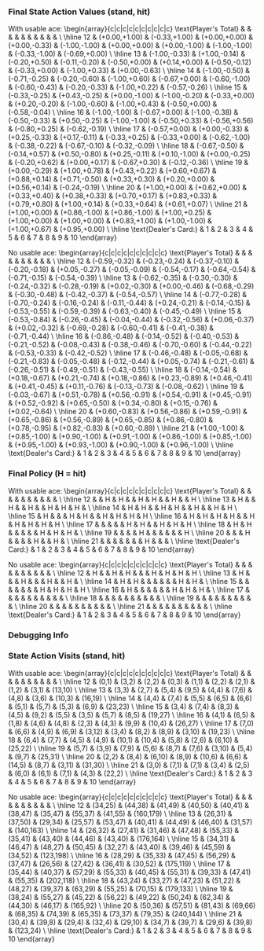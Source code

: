 
### Final State Action Values (stand, hit)

With usable ace:
\begin{array}{c|c|c|c|c|c|c|c|c|c}
\text{Player's Total} & & & & & & & & & &  \\
\hline
12 & (+0.00,+1.00) & (-0.33,+1.00) & (+0.00,+0.00) & (+0.00,-0.33) & (-1.00,-1.00) & (+0.00,+0.00) & (+0.00,-1.00) & (-1.00,-1.00) & (-0.33,-1.00) & (-0.69,+0.00) \\
\hline
13 & (-1.00,-0.33) & (+1.00,-0.14) & (-0.20,+0.50) & (-0.11,-0.20) & (-0.50,+0.00) & (+0.14,+0.00) & (-0.50,-0.12) & (-0.33,+0.00) & (-1.00,+0.33) & (+0.00,-0.63) \\
\hline
14 & (-1.00,-0.50) & (-0.71,-0.25) & (-0.20,-0.60) & (-1.00,+0.60) & (-0.67,+0.00) & (-0.60,-1.00) & (-0.60,-0.43) & (-0.20,-0.33) & (-1.00,+0.22) & (-0.57,-0.26) \\
\hline
15 & (-0.33,-0.25) & (+0.43,-0.25) & (+0.00,-1.00) & (-1.00,-0.20) & (-0.33,+0.00) & (+0.20,-0.20) & (-1.00,-0.60) & (-1.00,+0.43) & (-0.50,+0.00) & (-0.58,-0.04) \\
\hline
16 & (-1.00,-1.00) & (-0.67,+0.00) & (-1.00,-0.38) & (-0.50,-0.33) & (+0.50,-0.25) & (-1.00,-1.00) & (-0.50,+0.33) & (-0.56,+0.56) & (-0.80,+0.25) & (-0.62,-0.19) \\
\hline
17 & (-0.57,+0.00) & (+0.00,-0.33) & (+0.25,-0.33) & (+0.17,-0.11) & (-0.33,+0.25) & (-0.33,+0.00) & (-0.62,-1.00) & (-0.38,-0.22) & (-0.67,-0.10) & (-0.32,-0.09) \\
\hline
18 & (-0.67,-0.50) & (-0.14,+0.57) & (+0.50,-0.80) & (+0.25,-0.11) & (+0.10,-1.00) & (+0.00,-0.25) & (-0.20,+0.62) & (+0.00,+0.17) & (-0.67,+0.30) & (-0.12,-0.36) \\
\hline
19 & (+0.00,-0.29) & (+1.00,+0.78) & (+0.43,+0.22) & (+0.60,+0.67) & (+0.88,+0.14) & (+0.71,-0.50) & (+0.33,+0.30) & (+0.20,+0.00) & (+0.56,+0.14) & (-0.24,-0.19) \\
\hline
20 & (+1.00,+0.00) & (+0.62,+0.00) & (+0.33,+0.40) & (+0.38,+0.33) & (+0.70,+0.17) & (+0.83,+0.33) & (+0.79,+0.80) & (+1.00,+0.14) & (+0.33,+0.64) & (+0.61,+0.07) \\
\hline
21 & (+1.00,+0.00) & (+0.86,-1.00) & (+0.86,-1.00) & (+1.00,+0.25) & (+1.00,+0.00) & (+1.00,+0.00) & (+0.83,+1.00) & (+1.00,-1.00) & (+1.00,+0.67) & (+0.95,+0.00) \\
\hline
\text{Dealer's Card:}  & 1 & 2 & 3 & 4 & 5 & 6 & 7 & 8 & 9 & 10
\end{array}


No usable ace:
\begin{array}{c|c|c|c|c|c|c|c|c|c}
\text{Player's Total} & & & & & & & & & &  \\
\hline
12 & (-0.59,-0.32) & (-0.23,-0.24) & (-0.37,-0.10) & (-0.20,-0.18) & (+0.05,-0.27) & (-0.05,-0.09) & (-0.54,-0.17) & (-0.64,-0.54) & (-0.71,-0.15) & (-0.54,-0.39) \\
\hline
13 & (-0.62,-0.35) & (-0.30,-0.30) & (-0.24,-0.32) & (-0.28,-0.19) & (+0.02,-0.30) & (+0.00,-0.46) & (-0.68,-0.29) & (-0.30,-0.48) & (-0.42,-0.37) & (-0.54,-0.57) \\
\hline
14 & (-0.77,-0.28) & (-0.70,-0.24) & (-0.16,-0.24) & (-0.11,-0.44) & (+0.24,-0.21) & (-0.14,-0.15) & (-0.53,-0.55) & (-0.59,-0.39) & (-0.63,-0.40) & (-0.45,-0.49) \\
\hline
15 & (-0.53,-0.84) & (-0.26,-0.45) & (-0.04,-0.44) & (-0.32,-0.56) & (+0.06,-0.37) & (+0.02,-0.32) & (-0.69,-0.28) & (-0.60,-0.41) & (-0.41,-0.38) & (-0.71,-0.44) \\
\hline
16 & (-0.86,-0.48) & (-0.14,-0.52) & (-0.40,-0.53) & (-0.21,-0.52) & (-0.08,-0.43) & (-0.38,-0.46) & (-0.70,-0.60) & (-0.44,-0.22) & (-0.53,-0.33) & (-0.42,-0.52) \\
\hline
17 & (-0.46,-0.48) & (-0.05,-0.68) & (-0.21,-0.83) & (-0.05,-0.48) & (-0.12,-0.44) & (+0.05,-0.74) & (-0.21,-0.61) & (-0.26,-0.51) & (-0.49,-0.51) & (-0.43,-0.55) \\
\hline
18 & (-0.14,-0.54) & (+0.18,-0.67) & (+0.21,-0.74) & (+0.18,-0.86) & (+0.23,-0.89) & (+0.46,-0.41) & (+0.41,-0.45) & (+0.11,-0.76) & (-0.13,-0.73) & (-0.08,-0.62) \\
\hline
19 & (-0.03,-0.67) & (+0.51,-0.78) & (+0.56,-0.91) & (+0.54,-0.91) & (+0.45,-0.91) & (+0.52,-0.92) & (+0.65,-0.50) & (+0.34,-0.80) & (+0.15,-0.76) & (+0.02,-0.64) \\
\hline
20 & (+0.60,-0.83) & (+0.56,-0.86) & (+0.59,-0.91) & (+0.65,-0.86) & (+0.56,-0.89) & (+0.65,-0.85) & (+0.86,-0.80) & (+0.78,-0.95) & (+0.82,-0.83) & (+0.60,-0.89) \\
\hline
21 & (+1.00,-1.00) & (+0.85,-1.00) & (+0.90,-1.00) & (+0.91,-1.00) & (+0.86,-1.00) & (+0.85,-1.00) & (+0.95,-1.00) & (+0.93,-1.00) & (+0.90,-1.00) & (+0.96,-1.00) \\
\hline
\text{Dealer's Card:}  & 1 & 2 & 3 & 4 & 5 & 6 & 7 & 8 & 9 & 10
\end{array}

### Final Policy (H = hit)

With usable ace:
\begin{array}{c|c|c|c|c|c|c|c|c|c}
\text{Player's Total} & & & & & & & & & &  \\
\hline
12 &   & H & H &   & H & H &   & H &   & H \\
\hline
13 & H &   & H &   & H &   & H & H & H &   \\
\hline
14 & H & H &   & H & H &   & H &   & H & H \\
\hline
15 & H &   &   & H & H &   & H & H & H & H \\
\hline
16 & H & H & H & H &   & H & H & H & H & H \\
\hline
17 &   &   &   &   & H & H &   & H & H & H \\
\hline
18 & H & H &   &   &   &   & H & H & H &   \\
\hline
19 &   &   &   & H &   &   &   &   &   & H \\
\hline
20 &   &   & H &   &   &   & H &   & H &   \\
\hline
21 &   &   &   &   &   &   & H &   &   &   \\
\hline
\text{Dealer's Card:}  & 1 & 2 & 3 & 4 & 5 & 6 & 7 & 8 & 9 & 10
\end{array}


No usable ace:
\begin{array}{c|c|c|c|c|c|c|c|c|c}
\text{Player's Total} & & & & & & & & & &  \\
\hline
12 & H &   & H & H &   &   & H & H & H & H \\
\hline
13 & H &   &   & H &   &   & H &   & H &   \\
\hline
14 & H & H &   &   &   &   &   & H & H &   \\
\hline
15 &   &   &   &   &   &   & H & H & H & H \\
\hline
16 & H &   &   &   &   &   & H & H & H &   \\
\hline
17 &   &   &   &   &   &   &   &   &   &   \\
\hline
18 &   &   &   &   &   &   &   &   &   &   \\
\hline
19 &   &   &   &   &   &   &   &   &   &   \\
\hline
20 &   &   &   &   &   &   &   &   &   &   \\
\hline
21 &   &   &   &   &   &   &   &   &   &   \\
\hline
\text{Dealer's Card:}  & 1 & 2 & 3 & 4 & 5 & 6 & 7 & 8 & 9 & 10
\end{array}

### Debugging Info


### State Action Visits (stand, hit)

With usable ace:
\begin{array}{c|c|c|c|c|c|c|c|c|c}
\text{Player's Total} & & & & & & & & & &  \\
\hline
12 & (0,1) & (3,2) & (2,2) & (0,3) & (1,1) & (2,2) & (2,1) & (1,2) & (3,1) & (13,10) \\
\hline
13 & (3,3) & (2,7) & (5,4) & (9,5) & (4,4) & (7,6) & (4,8) & (3,6) & (10,3) & (16,19) \\
\hline
14 & (4,4) & (7,4) & (5,5) & (6,5) & (6,6) & (5,1) & (5,7) & (5,3) & (6,9) & (23,23) \\
\hline
15 & (3,4) & (7,4) & (8,3) & (4,5) & (9,2) & (5,5) & (3,5) & (5,7) & (8,5) & (19,27) \\
\hline
16 & (4,1) & (6,5) & (1,8) & (4,6) & (4,8) & (2,3) & (4,3) & (9,9) & (10,4) & (26,27) \\
\hline
17 & (7,0) & (6,6) & (4,9) & (6,9) & (3,12) & (3,4) & (8,2) & (8,9) & (3,10) & (19,23) \\
\hline
18 & (6,4) & (7,7) & (4,5) & (4,9) & (10,1) & (10,4) & (5,8) & (2,6) & (6,10) & (25,22) \\
\hline
19 & (5,7) & (3,9) & (7,9) & (5,6) & (8,7) & (7,6) & (3,10) & (5,4) & (9,7) & (25,31) \\
\hline
20 & (2,2) & (8,4) & (6,10) & (8,9) & (10,6) & (6,6) & (14,5) & (8,7) & (3,11) & (31,30) \\
\hline
21 & (3,0) & (7,1) & (7,1) & (3,4) & (2,5) & (6,0) & (6,1) & (7,1) & (4,3) & (22,2) \\
\hline
\text{Dealer's Card:}  & 1 & 2 & 3 & 4 & 5 & 6 & 7 & 8 & 9 & 10
\end{array}


No usable ace:
\begin{array}{c|c|c|c|c|c|c|c|c|c}
\text{Player's Total} & & & & & & & & & &  \\
\hline
12 & (34,25) & (44,38) & (41,49) & (40,50) & (40,41) & (38,47) & (35,47) & (55,37) & (41,55) & (160,179) \\
\hline
13 & (26,31) & (37,50) & (29,34) & (25,57) & (53,47) & (40,41) & (44,49) & (46,40) & (31,57) & (140,163) \\
\hline
14 & (26,32) & (27,41) & (31,46) & (47,48) & (55,33) & (35,41) & (43,40) & (44,46) & (43,40) & (176,164) \\
\hline
15 & (34,31) & (46,47) & (48,27) & (50,45) & (32,27) & (43,40) & (39,46) & (45,59) & (34,52) & (123,198) \\
\hline
16 & (28,29) & (35,33) & (47,45) & (56,29) & (37,47) & (26,56) & (27,42) & (36,41) & (30,52) & (175,119) \\
\hline
17 & (35,44) & (40,37) & (57,29) & (55,33) & (40,45) & (55,31) & (39,33) & (47,41) & (55,35) & (202,118) \\
\hline
18 & (43,24) & (33,27) & (47,23) & (51,22) & (48,27) & (39,37) & (63,29) & (55,25) & (70,15) & (179,133) \\
\hline
19 & (38,24) & (55,27) & (45,22) & (56,22) & (49,22) & (50,24) & (62,34) & (44,30) & (46,17) & (165,92) \\
\hline
20 & (50,36) & (57,51) & (81,43) & (69,66) & (68,35) & (74,39) & (65,35) & (73,37) & (79,35) & (240,144) \\
\hline
21 & (30,4) & (39,8) & (29,4) & (32,4) & (29,10) & (34,7) & (39,7) & (29,6) & (39,8) & (123,24) \\
\hline
\text{Dealer's Card:}  & 1 & 2 & 3 & 4 & 5 & 6 & 7 & 8 & 9 & 10
\end{array}
